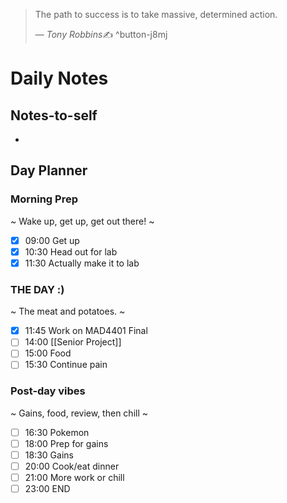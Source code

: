 > The path to success is to take massive, determined action.
>
> &mdash; <cite>Tony Robbins</cite>✍️
^button-j8mj
# Daily Notes
## Notes-to-self
- 

## Day Planner
### Morning Prep
~
Wake up, get up, get out there!
~
- [x] 09:00 Get up
- [x] 10:30 Head out for lab
- [x] 11:30 Actually make it to lab

### THE DAY :)
~
The meat and potatoes.
~
- [x] 11:45 Work on MAD4401 Final
- [ ] 14:00 [[Senior Project]]
- [ ] 15:00 Food
- [ ] 15:30 Continue pain

### Post-day vibes
~
Gains, food, review, then chill
~
- [ ] 16:30 Pokemon
- [ ] 18:00 Prep for gains
- [ ] 18:30 Gains
- [ ] 20:00 Cook/eat dinner
- [ ] 21:00 More work or chill
- [ ] 23:00 END